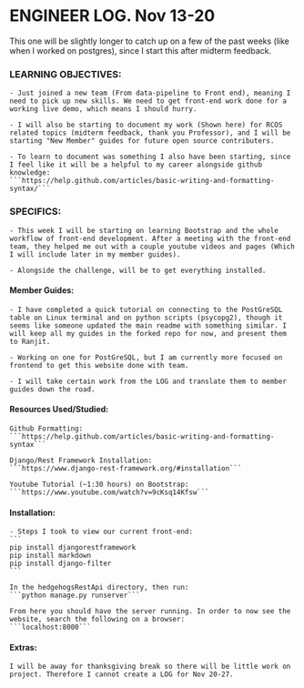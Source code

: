 # ENGINEER LOG. Nov 13-20


This one will be slightly longer to catch up on a few of the past weeks (like when I worked on postgres), since I start this after midterm feedback.


### LEARNING OBJECTIVES:

	- Just joined a new team (From data-pipeline to Front end), meaning I need to pick up new skills. We need to get front-end work done for a working live demo, which means I should hurry.

	- I will also be starting to document my work (Shown here) for RCOS related topics (midterm feedback, thank you Professor), and I will be starting "New Member" guides for future open source contributers.

	- To learn to document was something I also have been starting, since I feel like it will be a helpful to my career alongside github knowledge:
	```https://help.github.com/articles/basic-writing-and-formatting-syntax/```


### SPECIFICS:

	- This week I will be starting on learning Bootstrap and the whole workflow of front-end development. After a meeting with the front-end team, they helped me out with a couple youtube videos and pages (Which I will include later in my member guides).

	- Alongside the challenge, will be to get everything installed.


#### Member Guides:

	- I have completed a quick tutorial on connecting to the PostGreSQL table on Linux terminal and on python scripts (psycopg2), though it seems like someone updated the main readme with something similar. I will keep all my guides in the forked repo for now, and present them to Ranjit.

	- Working on one for PostGreSQL, but I am currently more focused on frontend to get this website done with team.

	- I will take certain work from the LOG and translate them to member guides down the road.

#### Resources Used/Studied:
	
	Github Formatting:
	```https://help.github.com/articles/basic-writing-and-formatting-syntax```

	Django/Rest Framework Installation:
	```https://www.django-rest-framework.org/#installation```

	Youtube Tutorial (~1:30 hours) on Bootstrap:
	```https://www.youtube.com/watch?v=9cKsq14Kfsw```

#### Installation:

	- Steps I took to view our current front-end:
	```
	pip install djangorestframework
	pip install markdown
	pip install django-filter
	```

	In the hedgehogsRestApi directory, then run:
	```python manage.py runserver```

	From here you should have the server running. In order to now see the website, search the following on a browser:
	```localhost:8000```



#### Extras:
	I will be away for thanksgiving break so there will be little work on project. Therefore I cannot create a LOG for Nov 20-27.